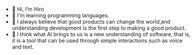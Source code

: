 - 👋 Hi, I’m Hiro
- 👀 I'm learning programming languages.
- 🌱 I always believe that good products can change the world,and understanding development is the first step to making a good product.
- 💞️ I think what AI brings to us is a new understanding of software, that is, it is a tool that can be used through simple interactions such as voice and text.

<!---
Hiro-1024/Hiro-1024 is a ✨ special ✨ repository because its `README.md` (this file) appears on your GitHub profile.
You can click the Preview link to take a look at your changes.
--->
